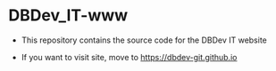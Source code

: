 # DBDev_IT-www

+ This repository contains the source code for the DBDev IT website

- If you want to visit site, move to https://dbdev-git.github.io